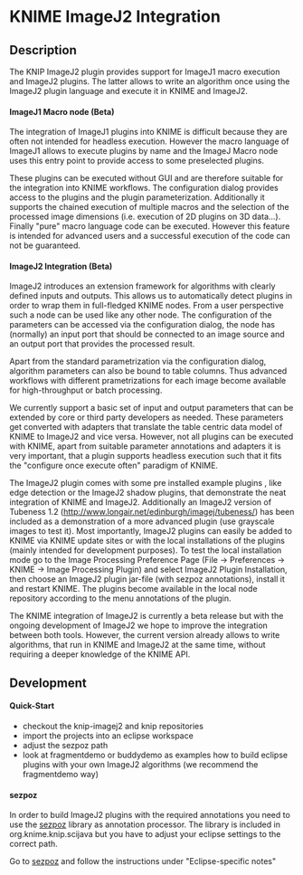KNIME ImageJ2 Integration
============

Description
----------

The KNIP ImageJ2 plugin provides support for ImageJ1 macro execution and ImageJ2 plugins. The latter
allows to write an algorithm once using the ImageJ2 plugin language and execute it in KNIME and ImageJ2.

#### ImageJ1 Macro node (Beta)

The integration of ImageJ1 plugins into KNIME is difficult because they are often not intended for headless execution.  However the macro language of ImageJ1 allows to execute plugins by name and the ImageJ Macro node uses this entry point to provide access to some preselected plugins.

These plugins can be executed without GUI and are therefore suitable for the integration into KNIME workflows. The configuration dialog provides access to the plugins and the plugin parameterization. Additionally it supports the chained execution of multiple macros and the selection of the processed image dimensions (i.e. execution of 2D plugins on 3D data...). Finally "pure" macro language code can be executed. However this feature is intended for advanced users and a successful execution of the code can not be guaranteed.

#### ImageJ2 Integration (Beta)

ImageJ2 introduces an extension framework for algorithms with clearly defined inputs and outputs. This allows us to automatically detect plugins in order to wrap them in full-fledged KNIME nodes. From a user perspective such a node can be used like any other node. The configuration of the parameters can be accessed via the configuration dialog, the node has (normally) an input port that should be connected to an image source and an output port that provides the processed result.

Apart from the standard parametrization via the configuration dialog, algorithm parameters can also be bound to table columns. Thus advanced workflows with different prametrizations for each image become available for high-throughput or batch processing.

We currently support a basic set of input and output parameters that can be extended by core or third party developers as needed. These parameters get converted with adapters that translate the table centric data model of KNIME to ImageJ2 and vice versa. However, not all plugins can be executed with KNIME, apart from suitable parameter annotations and adapters it is very important, that a plugin supports headless execution such that it fits the "configure once execute often" paradigm of KNIME.

The ImageJ2 plugin comes with some pre installed example plugins , like edge detection or the ImageJ2 shadow plugins, that demonstrate the neat integration of KNIME and ImageJ2. Additionally an ImageJ2 version of Tubeness 1.2 (http://www.longair.net/edinburgh/imagej/tubeness/) has been included as a demonstration of a more advanced plugin (use grayscale images to test it). Most importantly,  ImageJ2 plugins can easily be added to KNIME via KNIME update sites or with the local installations of the plugins (mainly intended for development purposes).  To test the local installation mode go to the Image Processing Preference Page (File -> Preferences -> KNIME -> Image Processing Plugin) and select ImageJ2 Plugin Installation, then choose an ImageJ2 plugin jar-file (with sezpoz annotations), install it and restart KNIME. The plugins become available in the local node repository according to the menu annotations of the plugin. 

The KNIME integration of ImageJ2 is currently a beta release but with the ongoing development of ImageJ2 we hope to improve the integration between both tools. However, the current version already allows to write algorithms, that run in KNIME and ImageJ2 at the same time, without requiring a deeper knowledge of the KNIME API.

Development
-------------

#### Quick-Start

* checkout the knip-imagej2 and knip repositories
* import the projects into an eclipse workspace
* adjust the sezpoz path
* look at fragmentdemo or buddydemo as examples how to build eclipse plugins with your own ImageJ2 algorithms (we recommend the fragmentdemo way)

#### sezpoz

In order to build ImageJ2 plugins with the required annotations you need to use the [sezpoz](https://github.com/jglick/sezpoz) library as annotation processor. The library is included in org.knime.knip.scijava but you have to adjust your eclipse settings to the correct path. 

Go to [sezpoz](https://github.com/jglick/sezpoz) and follow the instructions under "Eclipse-specific notes"

